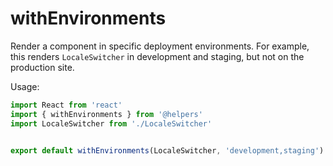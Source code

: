 # withEnvironments

Render a component in specific deployment environments. For example, this renders `LocaleSwitcher` in development and staging, but not on the production site.

Usage:
```js
import React from 'react'
import { withEnvironments } from '@helpers'
import LocaleSwitcher from './LocaleSwitcher'


export default withEnvironments(LocaleSwitcher, 'development,staging')
```
